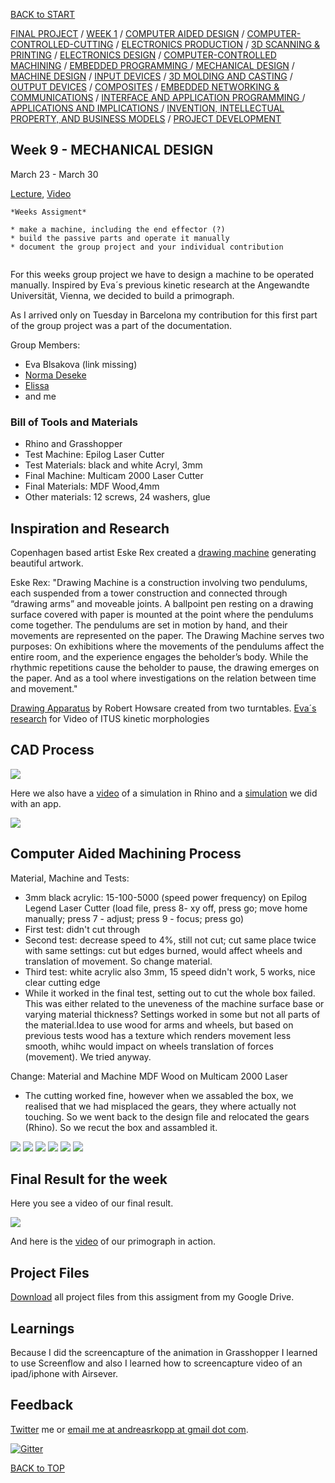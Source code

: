 [BACK to START](../)

[FINAL PROJECT](../final) / [WEEK 1](../week1) / [COMPUTER AIDED DESIGN](../week2) / [COMPUTER-CONTROLLED-CUTTING](../week3) / [ELECTRONICS PRODUCTION](../week4) / [3D SCANNING & PRINTING](../week5) / [ELECTRONICS DESIGN](../week6)  / [COMPUTER-CONTROLLED MACHINING](../week7) / [EMBEDDED PROGRAMMING ](../week8) / [MECHANICAL DESIGN](../week9) / [MACHINE DESIGN](../week10) / [INPUT DEVICES](../week11) / [3D MOLDING AND CASTING](../week12) / [OUTPUT DEVICES](../week13) / [COMPOSITES](../week14) / [EMBEDDED NETWORKING & COMMUNICATIONS](../week15) / [INTERFACE AND APPLICATION PROGRAMMING ](../week16) / [APPLICATIONS AND IMPLICATIONS ](../week17) / [INVENTION, INTELLECTUAL PROPERTY, AND BUSINESS MODELS](../week18) / [PROJECT DEVELOPMENT ](../week19)  


## Week 9 - MECHANICAL DESIGN 

March 23 - March 30

[Lecture](http://academy.cba.mit.edu/classes/mechanical_design/index.html), [Video](http://archive.fabacademy.org/archives/2016/master/videos/04-06/index.html)


~~~
*Weeks Assigment*

* make a machine, including the end effector (?)
* build the passive parts and operate it manually
* document the group project and your individual contribution


~~~

For this weeks group project we have to design a machine to be operated manually. Inspired by Eva´s previous kinetic research at the Angewandte Universität, Vienna, we decided to build a primograph.

As I arrived only on Tuesday in Barcelona my contribution for this first part of the group project was a part of the documentation. 

Group Members:

  * Eva Blsakova (link missing)
  * [Norma Deseke](http://archive.fabacademy.org/archives/2016/fablabbcn2016/students/284/)
  * [Elissa](http://archive.fabacademy.org/archives/2016/fablabbcn2016/students/79/)
  * and me
	
	


### Bill of Tools and Materials

 * Rhino and Grasshopper
 * Test Machine: Epilog Laser Cutter
 * Test Materials: black and white Acryl, 3mm
 * Final Machine: Multicam 2000 Laser Cutter
 * Final Materials: MDF Wood,4mm 
 * Other materials: 12 screws, 24 washers, glue


 
## Inspiration and Research  
        
Copenhagen based artist Eske Rex created a [drawing machine](http://www.eskerex.com/?p=464) generating beautiful artwork.
      
Eske Rex: "Drawing Machine is a construction involving two pendulums, each suspended from a tower construction and connected through “drawing arms” and moveable joints. A ballpoint pen resting on a drawing surface covered with paper is mounted at the point where the pendulums come together. The pendulums are set in motion by hand, and their movements are represented on the paper. The Drawing Machine serves two purposes: On exhibitions where the movements of the pendulums affect the entire room, and the experience engages the beholder’s body. While the rhythmic repetitions cause the beholder to pause, the drawing emerges on the paper. And as a tool where investigations on the relation between time and movement."

[Drawing Apparatus](http://thecreatorsproject.vice.com/blog/two-turntables-are-a-drawing-machine) by Robert Howsare created from two turntables. [Eva´s research](http://www.martinohutz.de/ITUS-Kinetic-Research) for Video of ITUS kinetic morphologies 


## CAD Process

![](./files/capture1.jpg)

Here we also have a [video](![](./images/image3.jpg) ) of a simulation in Rhino and a [simulation](![](./images/image3.jpg) ) we did with an app. 

![](./files/capture2.jpg)  

## Computer Aided Machining Process

Material, Machine and Tests: 

* 3mm black acrylic: 15-100-5000 (speed power frequency) on Epilog Legend Laser Cutter (load file, press 8- xy off, press go; move home manually; press 7 - adjust; press 9 - focus; press go) 
* First test: didn't cut through
* Second test: decrease speed to 4%, still not cut; cut same place twice with same settings: cut but edges burned, would affect wheels and translation of movement. So change material. 
* Third test: white acrylic also 3mm, 15 speed didn't work, 5 works, nice clear cutting edge 
* While it worked in the final test, setting out to cut the whole box failed. This was either related to the uneveness of the machine surface base or varying material thickness? Settings worked in some but not all parts of the material.Idea to use wood for arms and wheels, but based on previous tests wood has a texture which renders movement less smooth, whihc would impact on wheels translation of forces (movement). We tried anyway. 

Change: Material and Machine MDF Wood on Multicam 2000 Laser
* The cutting worked fine, however when we assabled the box, we realised that we had misplaced the gears, they where actually not touching. So we went back to the design file and relocated the gears (Rhino). So we recut the box and assambled it.


![](./images/image1.jpg) 
![](./images/image2.jpg)
![](./images/image6.jpg) 
![](./images/image3.jpg)
![](./images/image4.jpg) 
![](./images/image5.jpg) 

       

## Final Result for the week
        

Here you see a video of our final result.    

![](./files/capture3.jpg)

And here is the [video](https://drive.google.com/file/d/0BwDWM-G4s7v3WVZwNUhtcnlkZFE/view?usp=sharing) of our primograph in action. 


## Project Files

[Download](https://drive.google.com/folderview?id=0B3iYmii-HJ7TRC13dHJmamhkSDA&usp=sharing) all project files from this assigment from my Google Drive.

## Learnings

Because I did the screencapture of the animation in Grasshopper I learned to use Screenflow and also I learned how to screencapture video of an ipad/iphone  with Airsever. 

## Feedback

[Twitter](http://www.twitter.com/andreaskopp) me or [email me at andreasrkopp at gmail dot com](mailto:andreasrkopp@gmail.com).

[![Gitter](https://badges.gitter.im/ARKopp/fabacademy2016.svg)](https://gitter.im/ARKopp/fabacademy2016?utm_source=badge&utm_medium=badge&utm_campaign=pr-badge)


[BACK to TOP](../week9)


